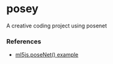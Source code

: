 # posey
A creative coding project using posenet

### References

- [ml5js.poseNet() example](https://ml5js.org/docs/posenet-webcam)
